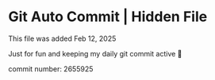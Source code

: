 # Git Auto Commit | Hidden File

This file was added Feb 12, 2025

Just for fun and keeping my daily git commit active 🤪

commit number: 2655925
